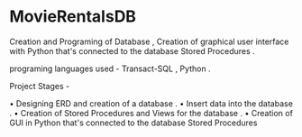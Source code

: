 # MovieRentalsDB

Creation and Programing of Database , Creation of graphical user interface with Python that's connected to the database Stored Procedures .

programing languages used - Transact-SQL , Python . 

Project Stages - 

• Designing ERD and creation of a database . 
• Insert data into the database . 
• Creation of Stored Procedures and Views for the database . 
• Creation of GUI in Python that's connected to the database Stored Procedures 
